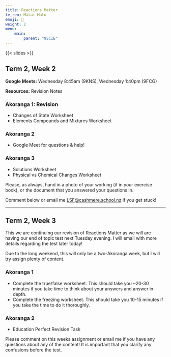 ```yaml
---
title: Reactions Matter
te_reo: Mātai Matū
emoji: 🧪
weight: 2
menu:
    main:
        parent: "9SCIE"
---
```


<!-- NOTE: This unit needs severe re-working before teaching again. -->

{{< slides >}}

## Term 2, Week 2

__Google Meets:__ Wednesday 8:45am (9KNS), Wednesday 1:40pm (9FCG)

__Resources:__ Revision Notes

### Akoranga 1: Revision

- Changes of State Worksheet
- Elements Compounds and Mixtures Worksheet

### Akoranga 2

- Google Meet for questions & help!

### Akoranga 3

- Solutions Worksheet
- Physical vs Chemical Changes Worksheet

Please, as always, hand in a photo of your working (if in your exercise book), or the document that you answered your questions in.

Comment below or email me LSF@cashmere.school.nz if you get stuck!

---

## Term 2, Week 3

This we are continuing our revision of Reactions Matter as we will are having our end of topic test next Tuesday evening. I will email with more details regarding the test later today!

Due to the long weekend, this will only be a two-Akoranga week, but I will try assign plenty of content.

### Akoranga 1

- Complete the true/false worksheet. This should take you ~20-30 minutes if you take time to think about your answers and answer in-depth.
- Complete the freezing worksheet. This should take you 10-15 minutes if you take the time to do it thoroughly.

### Akoranga 2

- Education Perfect Revision Task

Please comment on this weeks assignment or email me if you have any questions about any of the content! It is important that you clarify any confusions before the test.